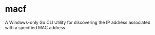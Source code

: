 # macf
A Windows-only Go CLI Utility for discovering the IP address associated with a specified MAC address
